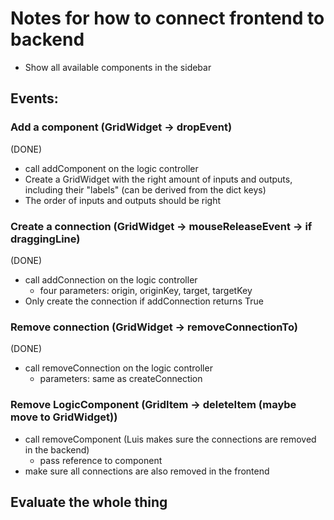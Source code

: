 # Notes for how to connect frontend to backend

* Show all available components in the sidebar

## Events:

### Add a component (GridWidget -> dropEvent)
(DONE)
* call addComponent on the logic controller
* Create a GridWidget with the right amount of inputs and outputs, including their "labels" (can be derived from the dict keys)
* The order of inputs and outputs should be right

### Create a connection (GridWidget -> mouseReleaseEvent -> if draggingLine)
(DONE)
* call addConnection on the logic controller
  * four parameters: origin, originKey, target, targetKey
* Only create the connection if addConnection returns True

### Remove connection (GridWidget -> removeConnectionTo)
(DONE)
* call removeConnection on the logic controller
  * parameters: same as createConnection

### Remove LogicComponent (GridItem -> deleteItem (maybe move to GridWidget))
* call removeComponent (Luis makes sure the connections are removed in the backend)
  * pass reference to component
* make sure all connections are also removed in the frontend

## Evaluate the whole thing
